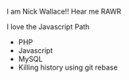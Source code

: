 I am Nick Wallace!! Hear me RAWR

I love the Javascript Path

* PHP
* Javascript
* MySQL
* Killing history using git rebase
